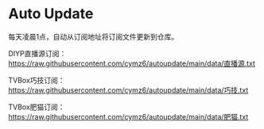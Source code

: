 # Auto Update

每天凌晨1点，自动从订阅地址将订阅文件更新到仓库。

DIYP直播源订阅：https://raw.githubusercontent.com/cymz6/autoupdate/main/data/直播源.txt

TVBox巧技订阅：https://raw.githubusercontent.com/cymz6/autoupdate/main/data/巧技.txt

TVBox肥猫订阅：https://raw.githubusercontent.com/cymz6/autoupdate/main/data/肥猫.txt
